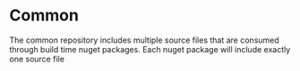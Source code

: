 Common
===
The common repository includes multiple source files that are consumed through build time nuget packages.
Each nuget package will include exactly one source file